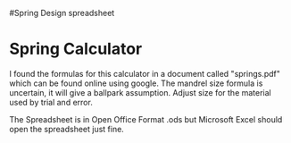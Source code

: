 #Spring Design spreadsheet
# Spring Calculator
I found the formulas for this calculator in a document called "springs.pdf" which can be found online using google.
The mandrel size formula is uncertain, it will give a ballpark assumption. Adjust size for the material used by trial and error.

The Spreadsheet is in Open Office Format .ods but Microsoft Excel should open the spreadsheet just fine.
